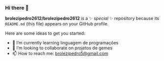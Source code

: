 ### Hi there 👋


**brolezipedro2612/brolezipedro2612** is a ✨ _special_ ✨ repository because its `README.md` (this file) appears on your GitHub profile.

Here are some ideas to get you started:

- 🌱 I’m currently learning linguagem de programações  
- 👯 I’m looking to collaborate on projetos de gemes 
- 📫 How to reach me: brolezipedro5@gmail.com


